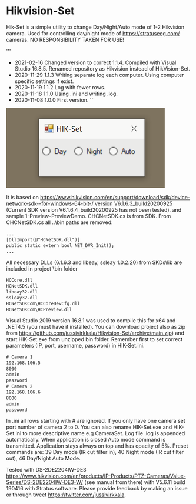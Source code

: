# Hikvision-Set

Hik-Set is a simple utility to change Day/Night/Auto mode of 1-2 Hikvision camera. Used for controlling day/night mode of https://stratuseeg.com/ cameras. NO RESPONSIBILITY TAKEN FOR USE!

'''
- 2021-02-16 Changed version to correct 1.1.4. Compiled with Visual Studio 16.8.5. Renamed repository as Hikvision instead of HikVision-Set.
- 2020-11-29 1.1.3 Writing separate log each computer. Using computer specific settings if exist.
- 2020-11-19 1.1.2 Log with fewer rows.
- 2020-11-18 1.1.0 Using .ini and writing .log.
- 2020-11-08 1.0.0 First version.
'''

![HIK-Set](HIK-Set.png)

It is based on https://www.hikvision.com/en/support/download/sdk/device-network-sdk--for-windows-64-bit-/ version V6.1.6.3_build20200925 (Current SDK version V6.1.6.4_build20200925 has not been tested). and sample 1-Preview-PreviewDemo. CHCNetSDK.cs is from SDK. From CHCNetSDK.cs all ..\bin paths are removed:
```
...
[DllImport(@"HCNetSDK.dll")]
public static extern bool NET_DVR_Init();
...
```
All necessary DLLs (6.1.6.3 and libeay, ssleay 1.0.2.20) from SKDs\lib are included in project \bin folder
```
HCCore.dll
HCNetSDK.dll
libeay32.dll
ssleay32.dll
HCNetSDKCom\HCCoreDevCfg.dll
HCNetSDKCom\HCPreview.dll
```
Visual Studio 2019 version 16.8.1 was used to compile this for x64 and .NET4.5 (you must have it installed). You can download project also as zip from https://github.com/jussivirkkala/Hikvision-Set/archive/main.zip) and start HIK-Set.exe from unzipped bin folder. Remember first to set correct parameters (IP, port, username, password) in HIK-Set.ini.
```
# Camera 1
192.168.106.5
8000
admin
password
# Camera 2
192.168.106.6
8000
admin
password
```
 In .ini all rows starting with # are ignored. If you only have one camera set port number of camera 2 to 0. You can also rename HIK-Set.exe and HIK-Set.ini to more descriptive name e.g CameraSet. Log file .log is appended automatically. When application is closed Auto mode command is transmitted. Application stays always on top and has opacity of 5%. Preset commands are: 39 Day mode (IR cut filter in), 40 Night mode (IR cut filter out), 46 Day/Night Auto Mode.

Tested with DS-2DE2204IW-DE3 https://www.hikvision.com/en/products/IP-Products/PTZ-Cameras/Value-Series/DS-2DE2204IW-DE3-W/ (see manual from there) with V5.6.11 build 190416 with Stratus software. Please provide feedback by making an issue or through tweet https://twitter.com/jussivirkkala.
